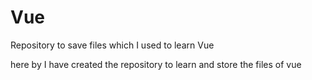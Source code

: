 # Vue
Repository to save files which I used to learn Vue


here by I have created the repository to learn and store the files of vue
